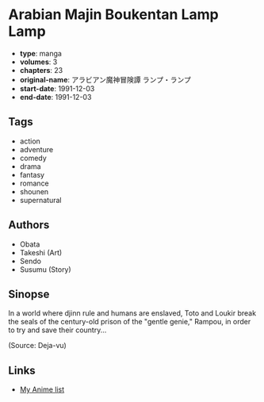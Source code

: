 # Arabian Majin Boukentan Lamp Lamp

-   **type**: manga
-   **volumes**: 3
-   **chapters**: 23
-   **original-name**: アラビアン魔神冒険譚 ランプ・ランプ
-   **start-date**: 1991-12-03
-   **end-date**: 1991-12-03

## Tags

-   action
-   adventure
-   comedy
-   drama
-   fantasy
-   romance
-   shounen
-   supernatural

## Authors

-   Obata
-   Takeshi (Art)
-   Sendo
-   Susumu (Story)

## Sinopse

In a world where djinn rule and humans are enslaved, Toto and Loukir break the seals of the century-old prison of the "gentle genie," Rampou, in order to try and save their country...

(Source: Deja-vu)

## Links

-   [My Anime list](https://myanimelist.net/manga/15303/Arabian_Majin_Boukentan_Lamp_Lamp)
